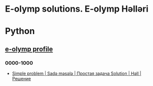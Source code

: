 # E-olymp solutions. E-olymp Həlləri
# Python
## [e-olymp profile](https://www.e-olymp.com/en/users/MureZa)

### 0000-1000
- [Simple problem | Sadə məsələ | Простая задача ](https://www.e-olymp.com/en/problems/1) [Solution | Həll | Решение](https://www.e-olymp.com/en/problems/1)
